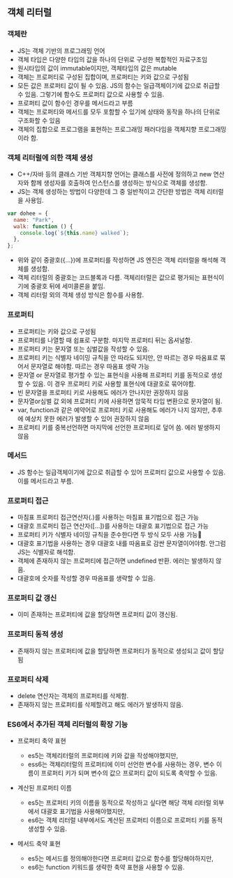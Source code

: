 ## 객체 리터럴

### 객체란

- JS는 객체 기반의 프로그래밍 언어
- 객체 타입은 다양한 타입의 값을 하나의 단위로 구성한 복합적인 자료구조임
- 원시타입의 값이 immutable이지만, 객체타입의 값은 mutable
- 객체는 프로퍼티로 구성된 집합이며, 프로퍼티는 키와 값으로 구성됨
- 모든 값은 프로퍼티 값이 될 수 있음. JS의 함수는 일급객체이기에 값으로 취급할 수 있음. 그렇기에 함수도 프로퍼티 값으로 사용할 수 있음.
- 프로퍼티 값이 함수인 경우를 메서드라고 부름
- 객체는 프로퍼티와 메서드를 모두 포함할 수 있기에 상태와 동작을 하나의 단위로 구조화할 수 있음
- 객체의 집합으로 프로그램을 표현하는 프로그래밍 패러다임을 객체지향 프로그래밍이라 함.

### 객체 리터럴에 의한 객체 생성

- C++/자바 등의 클래스 기반 객체지향 언어는 클래스를 사전에 정의하고 new 연산자와 함께 생성자를 호출하여 인스턴스를 생성하는 방식으로 객체를 생성함.
- JS는 객체 생성하는 방법이 다양한데 그 중 일반적이고 간단한 방법은 객체 리터럴을 사용임.

```javascript
var dohee = {
  name: "Park",
  walk: function () {
    console.log(`${this.name} walked`);
  },
};
```

- 위와 같이 중괄호({...})에 프로퍼티를 작성하면 JS 엔진은 객체 리터럴을 해석해 객체를 생성함.
- 객체 리터럴의 중괄호는 코드블록과 다름. 객체리터럴은 값으로 평가되는 표현식이기에 중괄호 뒤에 세미콜론을 붙임.
- 객체 리터럴 외의 객체 생성 방식은 함수를 사용함.

### 프로퍼티

- 프로퍼티는 키와 값으로 구성됨
- 프로퍼티를 나열할 때 쉽표로 구분함. 마지막 프로퍼티 뒤는 옵셔널함.
- 프로퍼티 키는 문자열 또는 심벌값을 작성할 수 있음.
- 프로퍼티 키는 식별자 네이밍 규칙을 안 따라도 되지만, 안 따르는 경우 따옴표로 묶어서 문자열로 해야함. 따르는 경우 따옴표 생략 가능
- 문자열 or 문자열로 평가할 수 있는 표현식을 사용해 프로퍼티 키를 동적으로 생성할 수 있음. 이 경우 프로퍼티 키로 사용할 표현식에 대괄호로 묶어야함.
- 빈 문자열을 프로퍼티 키로 사용해도 에러가 안나지만 권장하지 않음
- 문자열or심벌 값 외에 프로퍼티 키에 사용하면 암묵적 타입 변환으로 문자열이 됨.
- var, function과 같은 예약어로 프로퍼티 키로 사용해도 에러가 나지 않지만, 추후에 예상치 못한 에러가 발생할 수 있어 권장하지 않음
- 프로퍼티 키를 중복선언하면 마지막에 선언한 프로퍼티로 덮어 씀. 에러 발생하지 않음

### 메서드

- JS 함수는 일급객체이기에 값으로 취급할 수 있어 프로퍼티 값으로 사용할 수 있음. 이를 메서드라고 부름.

### 프로퍼티 접근

- 마침표 프로퍼티 접근연산자(.)를 사용하는 마침표 표기법으로 접근 가능
- 대괄호 프로퍼티 접근 연산자([...])를 사용하는 대괄호 표기법으로 접근 가능
- 프로퍼티 키가 식별자 네이밍 규칙을 준수한다면 두 방식 모두 사용 가능
- 대괄호 표기법을 사용하는 경우 대괄호 내를 따옴표로 감싼 문자열이어야함. 안그럼 JS는 식별자로 해석함.
- 객체에 존재하지 않는 프로퍼티에 접근하면 undefined 반환. 에러는 발생하지 않음.
- 대괄호에 숫자를 작성할 경우 따옴표를 생략할 수 있음.

### 프로퍼티 값 갱신

- 이미 존재하는 프로퍼티에 값을 할당하면 프로퍼티 값이 갱신됨.

### 프로퍼티 동적 생성

- 존재하지 않는 프로퍼티에 값을 할당하면 프로퍼티가 동적으로 생성되고 값이 할당됨

### 프로퍼티 삭제

- delete 연산자는 객체의 프로퍼티를 삭제함.
- 존재하지 않는 프로퍼티를 삭제할려고 해도 에러가 발생하지 않음.

### ES6에서 추가된 객체 리터럴의 확장 기능

- 프로퍼티 축약 표현

  - es5는 객체리터럴의 프로퍼티에 키와 값을 작성해야했지만,
  - ess6는 객체리터럴의 프로퍼티에 이미 선언한 변수를 사용하는 경우, 변수 이름이 프로퍼티 키가 되며 변수의 값으 프로퍼티 값이 되도록 축약할 수 있음.

- 계산된 프로퍼티 이름

  - es5는 프로퍼티 키의 이름을 동적으로 작성하고 싶다면 해당 객체 리터럴 외부에서 대괄호 표기법을 사용해야했지만,
  - es6는 객체 리터럴 내부에서도 계산된 프로퍼티 이름으로 프로퍼티 키를 동적 생성할 수 있음.

- 메서드 축약 표현

  - es5는 메서드를 정의해야한다면 프로퍼티 값으로 함수를 할당해야하지만,
  - es6는 function 키워드를 생략한 축약 표현을 사용할 수 있음.
